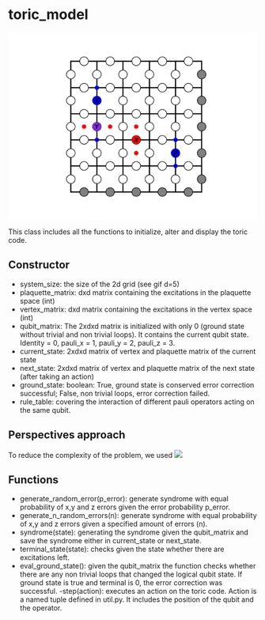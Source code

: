 # toric_model

![](visual/toric_code_gif.gif)

This class includes all the functions to initialize, alter and display the toric code.  

## Constructor 
- system_size: the size of the 2d grid (see gif d=5)
- plaquette_matrix: dxd matrix containing the excitations in the plaquette space (int)
- vertex_matrix: dxd matrix containing the excitations in the vertex space (int)
- qubit_matrix: The 2xdxd matrix is initialized with only 0 (ground state without trivial and non trivial loops). It contains the current qubit state. Identity = 0, pauli_x = 1, pauli_y = 2, pauli_z = 3.
- current_state: 2xdxd matrix of vertex and plaquette matrix of the current state
- next_state: 2xdxd matrix of vertex and plaquette matrix of the next state (after taking an action)
- ground_state: boolean: True, ground state is conserved error correction successful; False, non trivial loops, error correction failed.
- rule_table: covering the interaction of different pauli operators acting on the same qubit. 

## Perspectives approach
To reduce the complexity of the problem, we used 
![](visual/perspecitve.png)


## Functions
- generate_random_error(p_error): generate syndrome with equal probability of x,y and z errors given the error probability p_error.
- generate_n_random_errors(n):  generate syndrome with equal probability of x,y and z errors given a specified amount of errors (n).
- syndrome(state): generating the syndrome given the qubit_matrix and save the syndrome either in current_state or next_state.
- terminal_state(state): checks given the state whether there are excitations left. 
- eval_ground_state(): given the qubit_matrix the function checks whether there are any non trivial loops that changed the logical qubit state. If ground state is true and terminal is 0, the error correction was successful.
-step(action): executes an action on the toric code. Action is a named tuple defined in util.py. It includes the position of the qubit and the operator.

